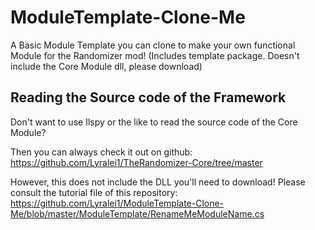# ModuleTemplate-Clone-Me
A Basic Module Template you can clone to make your own functional Module for the Randomizer mod! (Includes template package. Doesn't include the Core Module dll, please download)

## Reading the Source code of the Framework
Don't want to use Ilspy or the like to read the source code of the Core Module?

Then you can always check it out on github: https://github.com/Lyralei1/TheRandomizer-Core/tree/master

However, this does not include the DLL you'll need to download! Please consult the tutorial file of this repository: https://github.com/Lyralei1/ModuleTemplate-Clone-Me/blob/master/ModuleTemplate/RenameMeModuleName.cs

